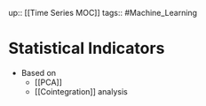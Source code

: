 up:: [[Time Series MOC]]
tags:: #Machine_Learning 
# Statistical Indicators
- Based on
	- [[PCA]]
	- [[Cointegration]] analysis